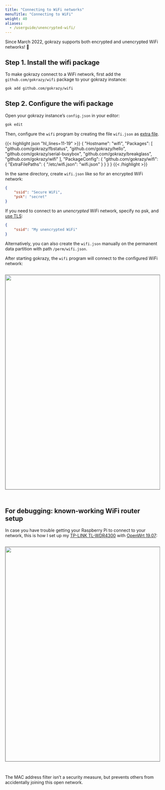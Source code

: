 ```yaml
---
title: "Connecting to WiFi networks"
menuTitle: "Connecting to WiFi"
weight: 40
aliases:
  - /userguide/unencrypted-wifi/
---
```


Since March 2022, gokrazy supports both encrypted and unencrypted WiFi networks!
🎉

## Step 1. Install the wifi package

To make gokrazy connect to a WiFi network, first add the
`github.com/gokrazy/wifi` package to your gokrazy instance:

```bash
gok add github.com/gokrazy/wifi
```

## Step 2. Configure the wifi package

Open your gokrazy instance’s `config.json` in your editor:

```bash
gok edit
```

Then, configure the `wifi` program by creating the file `wifi.json` as [extra
file](/userguide/package-config/#extrafiles).

{{< highlight json "hl_lines=11-19" >}}
{
    "Hostname": "wifi",
    "Packages": [
        "github.com/gokrazy/fbstatus",
        "github.com/gokrazy/hello",
        "github.com/gokrazy/serial-busybox",
        "github.com/gokrazy/breakglass",
        "github.com/gokrazy/wifi"
    ],
    "PackageConfig": {
        "github.com/gokrazy/wifi": {
            "ExtraFilePaths": {
                "/etc/wifi.json": "wifi.json"
            }
        }
    }
}
{{< /highlight >}}

In the same directory, create `wifi.json` like so for an encrypted WiFi network:

```json
{
    "ssid": "Secure WiFi",
    "psk": "secret"
}
```

If you need to connect to an *unencrypted* WiFi network, specify no psk, and [use
TLS](/userguide/tls-for-untrusted-networks/):

```json
{
    "ssid": "My unencrypted WiFi"
}
```

Alternatively, you can also create the `wifi.json` manually on the permanent
data partition with path `/perm/wifi.json`.

After starting gokrazy, the `wifi` program will connect to the configured WiFi network:

<a href="/img/2020-05-27-gokrazy-wifi-unencrypted.jpg"><img src="/img/2020-05-27-gokrazy-wifi-unencrypted.thumb.jpg" srcset="/img/2020-05-27-gokrazy-wifi-unencrypted.thumb.2x.jpg 2x,/img/2020-05-27-gokrazy-wifi-unencrypted.thumb.3x.jpg 3x" width="700" style="border: 1px solid grey; margin-bottom: 2em; margin-top: 1em"></a>

## For debugging: known-working WiFi router setup

In case you have trouble getting your Raspberry Pi to connect to your network,
this is how I set up my [TP-LINK
TL-WDR4300](https://openwrt.org/toh/tp-link/tl-wdr4300) with [OpenWrt
19.07](https://openwrt.org/):

<a href="/img/iotee.jpg"><img src="/img/iotee.thumb.jpg" srcset="/img/iotee.thumb.2x.jpg 2x,/img/iotee.thumb.3x.jpg 3x" width="700" style="border: 1px solid grey; margin-bottom: 2em; margin-top: 1em"></a>

The MAC address filter isn’t a security measure, but prevents others from
accidentally joining this open network.
